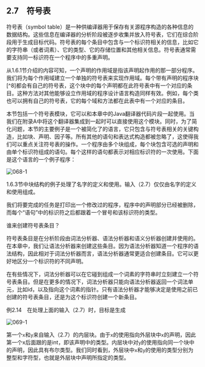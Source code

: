 ## 2.7　符号表

符号表（symbol table）是一种供编译器用于保存有关源程序构造的各种信息的数据结构。这些信息在编译器的分析阶段被逐步收集并放入符号表，它们在综合阶段用于生成目标代码。符号表的每个条目中包含与一个标识符相关的信息，比如它的字符串（或者词素）、它的类型、它的存储位置和其他相关信息。符号表通常需要支持同一标识符在一个程序中的多重声明。

从1.6.1节介绍的内容可知，一个声明的作用域是指该声明起作用的那一部分程序。我们将为每个作用域建立一个单独的符号表来实现作用域。每个带有声明的程序块[^8]都会有自己的符号表，这个块中的每个声明都在此符号表中有一个对应的条目。这种方法对其他能够设立作用域的程序设计语言构造同样有效。例如，每个类也可以拥有自己的符号表，它的每个域和方法都在此表中有一个对应的条目。

本节包括一个符号表模块，它可以和本章中的Java翻译器代码片段一起使用。当我们在附录A中将这个翻译器集成到一起时可以直接使用这个模块。同时，为了简化问题，本节的主要例子是一个被简化了的语言，它只包含与符号表相关的关键构造，比如块、声明、因子等。所有其他的语句和表达式构造都被忽略了，这使得我们可以重点关注符号表的操作。一个程序由多个块组成，每个块包含可选的声明和由单个标识符组成的语句。每个这样的语句都表示对相应标识符的一次使用。下面是这个语言的一个例子程序：

![068-1](../Images/image04018.jpeg)

1.6.3节中块结构的例子处理了名字的定义和使用。输入（2.7）仅仅由名字的定义和使用组成。

我们将要完成的任务是打印出一个修改过的程序，程序中的声明部分已经被删除，而每个“语句”中的标识符之后都跟着一个冒号和该标识符的类型。

谁来创建符号表条目？

符号表条目是在分析阶段由词法分析器、语法分析器和语义分析器创建并使用的。在本章中，我们让语法分析器来创建这些条目。因为语法分析器知道一个程序的语法结构，因此相对于词法分析器而言，语法分析器通常更适合创建条目。它可以更好地区分一个标识符的不同声明。

在有些情况下，词法分析器可以在它碰到组成一个词素的字符串时立刻建立一个符号表条目。但是在更多的情况下，词法分析器只能向语法分析器返回一个词法单元，比如id，以及指向这个词素的指针。只有语法分析器才能够决定是使用之前已创建的符号表条目，还是为这个标识符创建一个新条目。

例2.14　在处理上面的输入（2.7）时，目标是生成

![069-1](../Images/image04019.jpeg)

第一个`x`和`y`来自输入（2.7）的内层块。由于`x`的使用指向外层块中`x`的声明，因此第一个x后面跟的是int，即该声明中的类型。内层块中对`y`的使用指向同一个块中的声明，因此具有布尔类型。我们同时看到，外层块中`x`和`y`的使用的类型分别为整型和字符型，也就是外层块中声明所指定的类型。